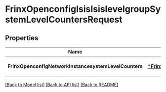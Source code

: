 # FrinxOpenconfigIsisIsislevelgroupSystemLevelCountersRequest

## Properties
Name | Type | Description | Notes
------------ | ------------- | ------------- | -------------
**FrinxOpenconfigNetworkInstancesystemLevelCounters** | [***FrinxOpenconfigIsisIsislevelgroupSystemLevelCounters**](frinx.openconfig.isis.isislevelgroup.SystemLevelCounters.md) |  | [optional] [default to null]

[[Back to Model list]](../README.md#documentation-for-models) [[Back to API list]](../README.md#documentation-for-api-endpoints) [[Back to README]](../README.md)


